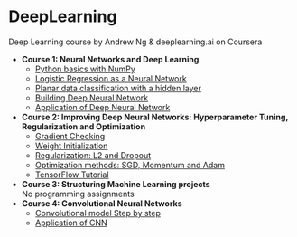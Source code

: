 # DeepLearning
Deep Learning course by Andrew Ng &amp; deeplearning.ai on Coursera  
- __Course 1: Neural Networks and Deep Learning__  
  - [Python basics with NumPy](https://github.com/Ars235/DeepLearning/blob/master/course1/home/jovyan/work/Week%202/Python%20Basics%20with%20Numpy/Python_Basics_With_Numpy_v3a.ipynb)  
  - [Logistic Regression as a Neural Network](https://github.com/Ars235/DeepLearning/blob/master/course1/home/jovyan/work/Week%202/Logistic%20Regression%20as%20a%20Neural%20Network/Logistic_Regression_with_a_Neural_Network_mindset_v6a.ipynb)  
  - [Planar data classification with a hidden layer](https://github.com/Ars235/DeepLearning/blob/master/course1/home/jovyan/work/Week%203/Planar%20data%20classification%20with%20one%20hidden%20layer/Planar_data_classification_with_onehidden_layer_v6c.ipynb)  
  - [Building Deep Neural Network](https://github.com/Ars235/DeepLearning/blob/master/course1/home/jovyan/work/Week%204/Building%20your%20Deep%20Neural%20Network%20-%20Step%20by%20Step/Building_your_Deep_Neural_Network_Step_by_Step_v8a.ipynb)  
  - [Application of Deep Neural Network](https://github.com/Ars235/DeepLearning/blob/master/course1/home/jovyan/work/Week%204/Deep%20Neural%20Network%20Application_%20Image%20Classification/Deep%20Neural%20Network%20-%20Application%20v8.ipynb)  
- __Course 2: Improving Deep Neural Networks: Hyperparameter Tuning, Regularization and Optimization__  
  - [Gradient Checking](https://github.com/Ars235/DeepLearning/blob/master/course2/home/jovyan/work/week5/Gradient%20Checking/Gradient%20Checking%20v1.ipynb)  
  - [Weight Initialization](https://github.com/Ars235/DeepLearning/blob/master/course2/home/jovyan/work/week5/Initialization/Initialization.ipynb)  
  - [Regularization: L2 and Dropout](https://github.com/Ars235/DeepLearning/blob/master/course2/home/jovyan/work/week5/Regularization/Regularization_v2a.ipynb)  
  - [Optimization methods: SGD, Momentum and Adam](https://github.com/Ars235/DeepLearning/blob/master/course2/home/jovyan/work/week6/Optimization_methods_v1b.ipynb)  
  - [TensorFlow Tutorial](https://github.com/Ars235/DeepLearning/blob/master/course2/home/jovyan/work/week7/TensorFlow_Tutorial_v3b.ipynb)  
- __Course 3: Structuring Machine Learning projects__  
No programming assignments  
- __Course 4: Convolutional Neural Networks__  
  - [Convolutional model Step by step](https://github.com/Ars235/DeepLearning/blob/master/course4/home/jovyan/work/week1/Convolution_model_Step_by_Step_v2a.ipynb)  
  - [Application of CNN](https://github.com/Ars235/DeepLearning/blob/master/course4/home/jovyan/work/week1/Convolution_model_Application_v1a.ipynb)
